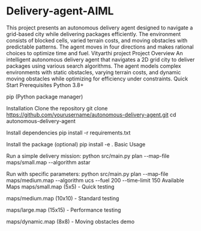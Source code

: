 # Delivery-agent-AIML
This project presents an autonomous delivery agent designed to navigate a grid-based city while delivering packages efficiently. The environment consists of blocked cells, varied terrain costs, and moving obstacles with predictable patterns. The agent moves in four directions and makes rational choices to optimize time and fuel.
Vityarthi project Project Overview An intelligent autonomous delivery agent that navigates a 2D grid city to deliver packages using various search algorithms. The agent models complex environments with static obstacles, varying terrain costs, and dynamic moving obstacles while optimizing for efficiency under constraints. Quick Start Prerequisites Python 3.8+

pip (Python package manager)

Installation Clone the repository git clone https://github.com/yourusername/autonomous-delivery-agent.git cd autonomous-delivery-agent

Install dependencies pip install -r requirements.txt

Install the package (optional) pip install -e . Basic Usage

Run a simple delivery mission: python src/main.py plan --map-file maps/small.map --algorithm astar

Run with specific parameters: python src/main.py plan --map-file maps/medium.map --algorithm ucs --fuel 200 --time-limit 150 Available Maps maps/small.map (5x5) - Quick testing

maps/medium.map (10x10) - Standard testing

maps/large.map (15x15) - Performance testing

maps/dynamic.map (8x8) - Moving obstacles demo
